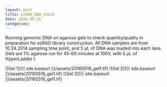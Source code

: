 ```yaml
---
layout: post
title: ezRAD_DNA_check
date: 2016-05-16
categories:
---
```


Running genomic DNA on agarose gels to check quantity/quality in preparation for ezRAD library construction. All DNA samples are from 10.24.2014 sampling time point, and 5 µL of DNA was loaded into each lane. Gels are 1% agarose run for 45-60 minutes at 100V, with 5 µL of HyperLadder I.

![Gel 1]({{ site.baseurl }}/assets/20160516_gel1.tif)
![Gel 2]({{ site.baseurl }}/assets/20160516_gel1.tif)
![Gel 3]({{ site.baseurl }}/assets/20160516_gel1.tif)